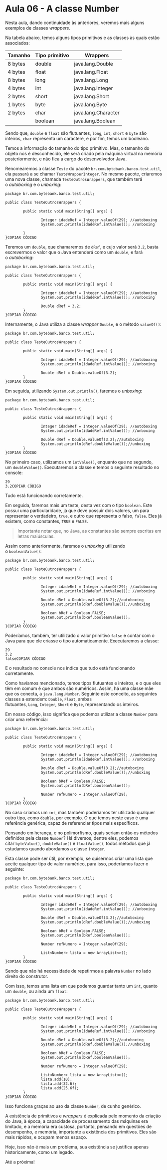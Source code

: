# Aula 06 - A classe Number

Nesta aula, dando continuidade às anteriores, veremos mais alguns exemplos de classes *wrappers*.

Na tabela abaixo, temos alguns tipos primitivos e as classes às quais estão associados:

| Tamanho | Tipo primitivo | Wrappers |
| --- | --- | --- |
| 8 bytes | double | java.lang.Double |
| 4 bytes | float | java.lang.Float |
| 8 bytes | long | java.lang.Long |
| 4 bytes | int | java.lang.Integer |
| 2 bytes | short | java.lang.Short |
| 1 bytes | byte | java.lang.Byte |
| 2 bytes | char | java.lang.Character |
|  | boolean | java.lang.Boolean |

Sendo que, `double` e `float` são flutuantes, `long`, `int`, `short` e `byte` são inteiros, `char` representa um caractere, e por fim, temos um booleano.

Temos a informação do tamanho do tipo primitivo. Mas, o tamanho do objeto nos é desconhecido, ele será criado pela máquina virtual na memória posteriormente, e não fica a cargo do desenvolvedor Java.

Renomearemos a classe `Teste` do pacote `br.com.bytebank.banco.test.util`, ela passará a se chamar `TesteWrapperInteger`. No mesmo pacote, criaremos uma nova classe, chamada `TesteOutrosWrappers`, que também terá o *autoboxing* e o *unboxing*:

```
package br.com.bytebank.banco.test.util;

public class TesteOutrosWrappers {

        public static void main(String[] args) {

                Integer idadeRef = Integer.valueOf(29); //autoboxing
                System.out.println(idadeRef.intValue()); //unboxing

        }
}COPIAR CÓDIGO
```

Teremos um `double`, que chamaremos de `dRef`, e cujo valor será `3.2`, basta escrevermos o valor que o Java entenderá como um `double`, e fará o *autoboxing*:

```
package br.com.bytebank.banco.test.util;

public class TesteOutrosWrappers {

        public static void main(String[] args) {

                Integer idadeRef = Integer.valueOf(29); //autoboxing
                System.out.println(idadeRef.intValue()); //unboxing

                Double dRef = 3.2;
        }
}COPIAR CÓDIGO
```

Internamente, o Java utiliza a classe *wrapper* `Double`, e o método `valueOf()`:

```
package br.com.bytebank.banco.test.util;

public class TesteOutrosWrappers {

        public static void main(String[] args) {

                Integer idadeRef = Integer.valueOf(29); //autoboxing
                System.out.println(idadeRef.intValue()); //unboxing

                Double dRef = Double.valueOf(3.2);
        }
}COPIAR CÓDIGO
```

Em seguida, utilizando `System.out.println()`, faremos o *unboxing*:

```
package br.com.bytebank.banco.test.util;

public class TesteOutrosWrappers {

        public static void main(String[] args) {

                Integer idadeRef = Integer.valueOf(29); //autoboxing
                System.out.println(idadeRef.intValue()); //unboxing

                Double dRef = Double.valueOf(3.2);//autoboxing
                System.out.println(dRef.doubleValue());//unboxing
        }
}COPIAR CÓDIGO
```

No primeiro caso, utilizamos um `intValue()`, enquanto que no segundo, um `doubleValue()`. Executaremos a classe e temos o seguinte resultado no console:

```
29
3.2COPIAR CÓDIGO
```

Tudo está funcionando corretamente.

Em seguida, faremos mais um teste, desta vez com o tipo `boolean`. Este possui uma particularidade, já que deve possuir dois valores, um para representar o verdadeiro, `true`, e outro que representa o falso, `false`. Eles já existem, como constantes, `TRUE` e `FALSE`.

> Importante notar que, no Java, as constantes são sempre escritas em letras maiúsculas.
> 

Assim como anteriormente, faremos o *unboxing* utilizando o `booleanValue()`:

```
package br.com.bytebank.banco.test.util;

public class TesteOutrosWrappers {

        public static void main(String[] args) {

                Integer idadeRef = Integer.valueOf(29); //autoboxing
                System.out.println(idadeRef.intValue()); //unboxing

                Double dRef = Double.valueOf(3.2);//autoboxing
                System.out.println(dRef.doubleValue());//unboxing

                Boolean bRef = Boolean.FALSE;
                System.out.println(bRef.booleanValue());
        }
}COPIAR CÓDIGO
```

Poderíamos, também, ter utilizado o valor primitivo `false` e contar com o Java para que ele criasse o tipo automaticamente. Executaremos a classe:

```
29
3.2
falseCOPIAR CÓDIGO
```

E o resultado no console nos indica que tudo está funcionando corretamente.

Como havíamos mencionado, temos tipos flutuantes e inteiros, e o que eles têm em comum é que ambos são numéricos. Assim, há uma classe mãe que os conecta, a `java.lang.Number`. Seguinte este conceito, as seguintes classes a estendem: `Double`, `Float`, ambas flutuantes, `Long`, `Integer`, `Short` e `Byte`, representando os inteiros.

Em nosso código, isso significa que podemos utilizar a classe `Number` para criar uma referência:

```
package br.com.bytebank.banco.test.util;

public class TesteOutrosWrappers {

        public static void main(String[] args) {

                Integer idadeRef = Integer.valueOf(29); //autoboxing
                System.out.println(idadeRef.intValue()); //unboxing

                Double dRef = Double.valueOf(3.2);//autoboxing
                System.out.println(dRef.doubleValue());//unboxing

                Boolean bRef = Boolean.FALSE;
                System.out.println(bRef.booleanValue());

                Number refNumero = Integer.valueOf(29);
        }
}COPIAR CÓDIGO
```

No caso criamos um `int`, mas também poderíamos ter utilizado qualquer outro tipo, como `double`, por exemplo. O que temos neste caso é uma referência genérica, capaz de referenciar tipos mais específicos.

Pensando em herança, e no polimorfismo, quais seriam então os métodos definidos pela classe `Number`? Há diversos, dentre eles, podemos citar `byteValue()`, `doubleValue()` e `floatValue()`, todos métodos que já estudamos quando abordamos a classe `Integer`.

Esta classe pode ser útil, por exemplo, se quisermos criar uma lista que aceite qualquer tipo de valor numérico, para isso, poderíamos fazer o seguinte:

```
package br.com.bytebank.banco.test.util;

public class TesteOutrosWrappers {

        public static void main(String[] args) {

                Integer idadeRef = Integer.valueOf(29); //autoboxing
                System.out.println(idadeRef.intValue()); //unboxing

                Double dRef = Double.valueOf(3.2);//autoboxing
                System.out.println(dRef.doubleValue());//unboxing

                Boolean bRef = Boolean.FALSE;
                System.out.println(bRef.booleanValue());

                Number refNumero = Integer.valueOf(29);

                List<Number> lista = new ArrayList<>();
        }
}COPIAR CÓDIGO
```

Sendo que não há necessidade de repetirmos a palavra `Number` no lado direito do construtor.

Com isso, temos uma lista em que podemos guardar tanto um `int`, quanto um `double`, ou ainda um `float`:

```
package br.com.bytebank.banco.test.util;

public class TesteOutrosWrappers {

        public static void main(String[] args) {

                Integer idadeRef = Integer.valueOf(29); //autoboxing
                System.out.println(idadeRef.intValue()); //unboxing

                Double dRef = Double.valueOf(3.2);//autoboxing
                System.out.println(dRef.doubleValue());//unboxing

                Boolean bRef = Boolean.FALSE;
                System.out.println(bRef.booleanValue());

                Number refNumero = Integer.valueOf(29);

                List<Number> lista = new ArrayList<>();
                lista.add(10);
                lista.add(32.6);
                lista.add(25.6f);
        }
}COPIAR CÓDIGO
```

Isso funciona graças ao uso da classe `Number`, de cunho genérico.

A existência de primitivos e *wrappers* é explicada pelo momento da criação do Java, à época, a capacidade de processamento das máquinas era limitado, e a memória era custosa, portanto, pensando em questões de desempenho, e memória, importante a existência dos primitivos. Eles são mais rápidos, e ocupam menos espaço.

Hoje, isso não é mais um problema, sua existência se justifica apenas historicamente, como um legado.

Até a próxima!